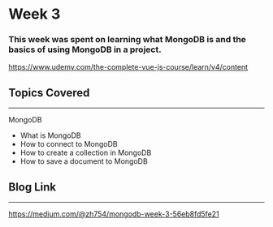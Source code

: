 # Week 3
### This week was spent on learning what MongoDB is and the basics of using MongoDB in a project. 

https://www.udemy.com/the-complete-vue-js-course/learn/v4/content


## Topics Covered 
---
MongoDB
- What is MongoDB
- How to connect to MongoDB
- How to create a collection in MongoDB
- How to save a document to MongoDB


## Blog Link
---
https://medium.com/@zh754/mongodb-week-3-56eb8fd5fe21